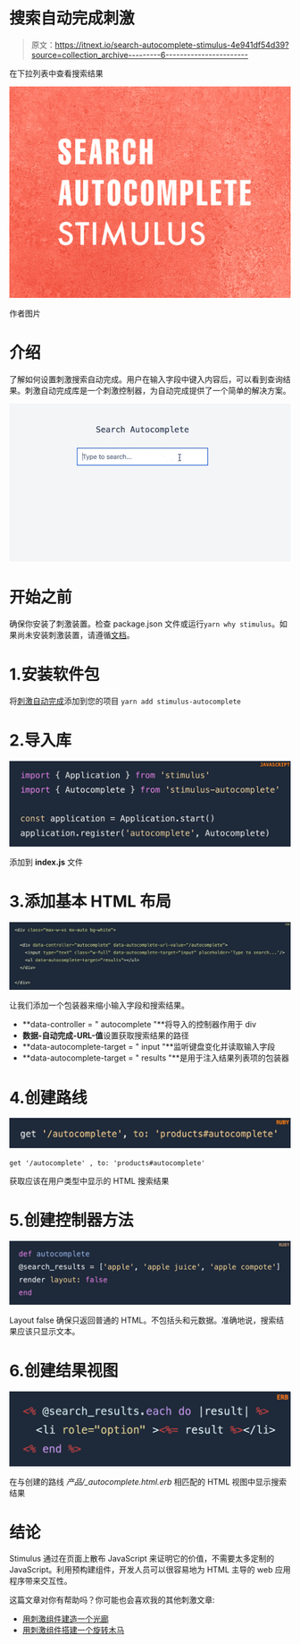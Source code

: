 # 搜索自动完成刺激

> 原文：<https://itnext.io/search-autocomplete-stimulus-4e941df54d39?source=collection_archive---------6----------------------->

在下拉列表中查看搜索结果

![](img/0fa3481876e27a4532d8ed87cc3fadaf.png)

作者图片

# 介绍

了解如何设置刺激搜索自动完成。用户在输入字段中键入内容后，可以看到查询结果。刺激自动完成库是一个刺激控制器，为自动完成提供了一个简单的解决方案。

![](img/0ffd6f827a3d489393190e215efa5517.png)

# 开始之前

确保你安装了刺激装置。检查 package.json 文件或运行`yarn why stimulus`。如果尚未安装刺激装置，请遵循[文档](https://stimulus.hotwire.dev/handbook/installing)。

# 1.安装软件包

将[刺激自动完成](https://github.com/afcapel/stimulus-autocomplete)添加到您的项目
`yarn add stimulus-autocomplete`

# 2.导入库

![](img/c82668df2109a55a11d9c4aba2539bfb.png)

添加到 **index.js** 文件

# 3.添加基本 HTML 布局

![](img/55924e5e7beba5cd3af08cdc0d2cd9c8.png)

让我们添加一个包装器来缩小输入字段和搜索结果。

*   **data-controller = " autocomplete "**将导入的控制器作用于 div
*   **数据-自动完成-URL-值**设置获取搜索结果的路径
*   **data-autocomplete-target = " input "**监听键盘变化并读取输入字段
*   **data-autocomplete-target = " results "**是用于注入结果列表项的包装器

# 4.创建路线

![](img/d67f8ba64fd83373c26aafb2f49145b6.png)

`get '/autocomplete' , to: 'products#autocomplete'`

获取应该在用户类型中显示的 HTML 搜索结果

# 5.创建控制器方法

![](img/2c94524577497e67547c29c5b98a617c.png)

Layout false 确保只返回普通的 HTML。不包括头和元数据。准确地说，搜索结果应该只显示文本。

# 6.创建结果视图

![](img/54866db1fb8fc847a7156ab27f24bd70.png)

在与创建的路线
*产品/_autocomplete.html.erb* 相匹配的 HTML 视图中显示搜索结果

# 结论

Stimulus 通过在页面上散布 JavaScript 来证明它的价值，不需要太多定制的 JavaScript。利用预构建组件，开发人员可以很容易地为 HTML 主导的 web 应用程序带来交互性。

这篇文章对你有帮助吗？你可能也会喜欢我的其他刺激文章:

*   [用刺激组件建造一个光廊](/build-a-light-gallery-with-stimulus-components-84ba56f3cee9?sk=927f8f7753ae4f073be84feaa8ac313e)
*   [用刺激组件搭建一个旋转木马](https://medium.com/better-programming/build-a-carousel-with-ruby-on-rails-and-the-stimulus-components-library-22b1b5e1e682?sk=50c1b58f427632b403f8db8e7cad2aed)